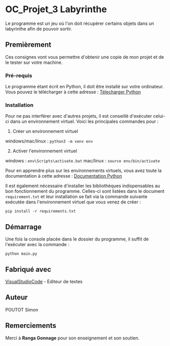 # OC_Projet_3 Labyrinthe

Le programme est un jeu où l'on doit récupérer certains objets dans un labyrinthe afin de pouvoir sortir.

## Premièrement 

Ces consignes vont vous permettre d'obtenir une copie de mon projet et de le tester sur votre machine.

### Pré-requis 

Le programme étant écrit en Python, il doit être installé sur votre ordinateur. Vous pouvez le télécharger à cette adresse : [Télecharger Python](https://www.python.org/downloads/)

### Installation

Pour ne pas interférer avec d'autres projets, il est conseillé d'exécuter celui-ci dans un environnement virtuel. 
Voici les principales commandes pour :

1. Créer un environnement virtuel 

windows/mac/linux : ```python3 -m venv env```

2. Activer l'environnement virtuel

windows : ```env\Scripts\activate.bat```
mac/linux : ```source env/bin/activate```

Pour en apprendre plus sur les environnements virtuels, vous avez toute la documentation à cette adresse : [Documentation Python](https://docs.python.org/fr/3.6/tutorial/venv.html/)

Il est également nécessaire d'installer les bibliothèques indispensables au bon fonctionnement du programme. Celles-ci sont listées dans le document ```requirement.txt``` et leur installation se fait via la commande suivante exécutée dans l'environnement virtuel que vous venez de créer :

```pip install -r requirements.txt```

## Démarrage

Une fois la console placée dans le dossier du programme, il suffit de l'exécuter avec la commande : 

```python main.py```

## Fabriqué avec
[VisualStudioCode](https://code.visualstudio.com/) - Editeur de textes

## Auteur

POUTOT Simon 

## Remerciements

Merci à **Ranga Gonnage** pour son enseignement et son soutien.